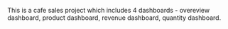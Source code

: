 This is a cafe sales project which includes 4 dashboards - overeview dashboard, product dashboard, revenue dashboard, quantity dashboard.
